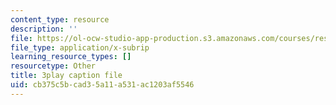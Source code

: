 ```yaml
---
content_type: resource
description: ''
file: https://ol-ocw-studio-app-production.s3.amazonaws.com/courses/res-8-007-cosmic-origin-of-the-chemical-elements-fall-2019/cb375c5bcad35a11a531ac1203af5546_8FtCg_bbdW0.vtt
file_type: application/x-subrip
learning_resource_types: []
resourcetype: Other
title: 3play caption file
uid: cb375c5b-cad3-5a11-a531-ac1203af5546
---
```

